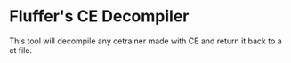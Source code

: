# Fluffer's CE Decompiler
This tool will decompile any cetrainer made with CE and return it back to a ct file.
